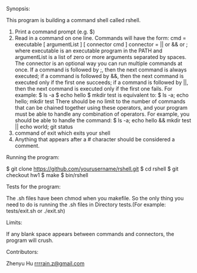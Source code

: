Synopsis:

This program is building a command shell called rshell.
1. Print a command prompt (e.g. $)
2. Read in a command on one line. Commands will have the form:
  cmd = executable [ argumentList ] [ connector cmd ]
  connector = || or && or ;
where executable is an executable program in the PATH and argumentList is a list of zero
or more arguments separated by spaces. The connector is an optional way you can run multiple
commands at once. If a command is followed by ;, then the next command is always executed;
if a command is followed by &&, then the next command is executed only if the first one
succeeds; if a command is followed by ||, then the next command is executed only if the first
one fails. For example:
  $ ls -a
  $ echo hello
  $ mkdir test
    is equivalent to:
  $ ls -a; echo hello; mkdir test
There should be no limit to the number of commands that can be chained together using these
operators, and your program must be able to handle any combination of operators. For
example, you should be able to handle the command:
  $ ls -a; echo hello && mkdir test || echo world; git status
3. command of exit which exits your shell
4. Anything that appears after a # character should be considered a comment. 

Running the program:

  $ git clone https://github.com/yourusername/rshell.git
  $ cd rshell
  $ git checkout hw1
  $ make
  $ bin/rshell
  
Tests for the program:

The .sh files have been chmod when you makefile. So the only thing you need to do is running the .sh files in Directory tests.(For example: tests/exit.sh or ./exit.sh)

Limits:

If any blank space appears between commands and connectors, the program will crush.

Contributors:

Zhenyu Hu
rrrrain.z@gmail.com
